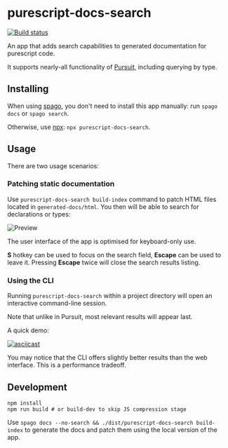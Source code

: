 # purescript-docs-search

[![Build status](https://travis-ci.org/spacchetti/purescript-docs-search.svg?branch=master)](https://travis-ci.org/spacchetti/purescript-docs-search)

An app that adds search capabilities to generated documentation for purescript code.

It supports nearly-all functionality of [Pursuit](https://github.com/purescript/pursuit), including querying by type.

## Installing

When using [spago](https://github.com/spacchetti/spago), you don't need to install this app manually: run `spago docs` or `spago search`.

Otherwise, use [npx](https://github.com/npm/npx): `npx purescript-docs-search`.

## Usage

There are two usage scenarios:

### Patching static documentation

Use `purescript-docs-search build-index` command to patch HTML files located in `generated-docs/html`. You then will be able to search for declarations or types:

![Preview](preview.png)

The user interface of the app is optimised for keyboard-only use.

**S** hotkey can be used to focus on the search field, **Escape** can be used to leave it. Pressing **Escape** twice will close the search results listing.

### Using the CLI

Running `purescript-docs-search` within a project directory will open an interactive command-line session.

Note that unlike in Pursuit, most relevant results will appear last.

A quick demo:

[![asciicast](https://asciinema.org/a/Hexie5JoWjlAqLqv2IgafIdb9.svg)](https://asciinema.org/a/Hexie5JoWjlAqLqv2IgafIdb9)

You may notice that the CLI offers slightly better results than the web interface. This is a performance tradeoff.

## Development

```
npm install
npm run build # or build-dev to skip JS compression stage
```

Use `spago docs --no-search && ./dist/purescript-docs-search build-index` to generate the docs and patch them using the local version of the app.
